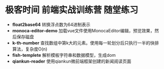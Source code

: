 # 极客时间 前端实战训练营 随堂练习

* **float2base64** 转换浮点数为64进制表示
* **monoca-editor-demo** 加载vue文件使用MonocaEditor编辑，预览效果，然后保存磁盘
* **k-th-number** 查找数组中第k大的元素。使用每一轮划分后只执行一半的快排算法，复杂度O(n)
* **fish-templete** 解析模板字符串和数据模型，生成dom
* **qiankun-reader** 使用qiankun微前端框架创建的新闻阅读页面
